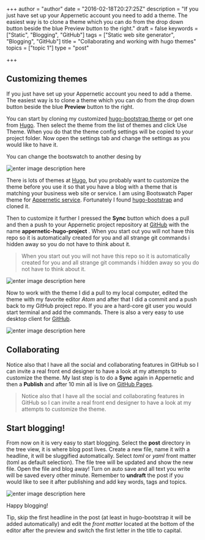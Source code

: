 +++
author = "author"
date = "2016-02-18T20:27:25Z"
description = "If you just have set up your Appernetic account you need to add a theme. The easiest way is to clone a theme which you can do from the drop down button beside the blue Preview button to the right."
draft = false
keywords = ["Static", "Blogging", "GitHub"]
tags = ["Static web site generator", "Blogging", "GitHub"]
title = "Collaborating and working with hugo themes"
topics = ["topic 1"]
type = "post"

+++
## Customizing themes
If you just have set up your Appernetic account you need to add a theme. The easiest way is to clone a theme which you can do from the drop down button beside the blue **Preview** button to the right. 

You can start by cloning my customized [hugo-bootstrap theme][1] or get one from [Hugo][3]. Then select the theme from the list of themes and click Use Theme. When you do that the theme config settings will be copied to your project folder. Now open the settings tab and change the settings as you would like to have it.

You can change the bootswatch to another desing by 

![enter image description here][2]

There is lots of themes at [Hugo][3], but you probably want to customize the theme before you use it so that you have a blog with  a theme that is matching your business web site or service. I am using Bootswatch Paper theme for [Appernetic service][4]. Fortunately I found [hugo-bootstrap][5] and cloned it. 

Then to customize it further I pressed the **Sync** button which does a pull and then a push to your Appernetic project repository at [GitHub][6] with the name **appernetic-hugo-project** . When you start out you will not have this repo so it is automatically created for you and all strange git commands i hidden away so you do not have to think about it.

> When you start out you will not have this repo so it is automatically
> created for you and all strange git commands i hidden away so you do
> not have to think about it.

![enter image description here][7]

Now to work with the theme I did a pull to my local computer, edited the theme with my favorite editor *Atom* and after that I did a commit and a push back to my GitHub project repo. If you are a hard-core git user you would start terminal and add the commands. There is also a very easy to use desktop client for [GitHub][8].

![enter image description here][9]

## Collaborating 
Notice also that I have all the social and collaborating features in GitHub so I can invite a real front end designer to have a look at my attempts to customize the theme. My last step is to do a **Sync** again in Appernetic and then a **Publish** and after 10 min all is live on [GitHub Pages][10].

> Notice also that I have all the social and collaborating features in
> GitHub so I can invite a real front end designer to have a look at my
> attempts to customize the theme.

## Start blogging!
From now on it is very easy to start blogging. Select the **post** directory in the tree view, it is where blog post lives. Create a new file,  name it with a headline, it will be sluggified automatically. Select *toml* or *yaml* front matter (toml as default selection). The file tree will be updated and show the new file. Open the file and blog away! Turn on auto save and all text you write will be saved every other minute. Remember to **undraft** the post if you would like to see it after publishing and  add key words, tags and topics.

![enter image description here][11]

Happy blogging!

Tip, skip the first headline in the post (at least in hugo-bootstrap it will be added automatically) and edit the *front matter* located at the bottom of the editor after the preview and switch the first letter in the title to capital.
 


  [1]: https://github.com/appernetic/hugo-bootstrap.git
  [2]: /images/themes-opt.png
  [3]: http://themes.gohugo.io/
  [4]: https://appernetic.io
  [5]: https://github.com/mmrath/hugo-bootstrap
  [6]: https://github.com/
  [7]: /images/Sync-opt.png
  [8]: https://desktop.github.com/
  [9]: /images/githubdesktop-opt.png
  [10]: https://appernetic.github.io/
  [11]: /images/Startblogging.png
